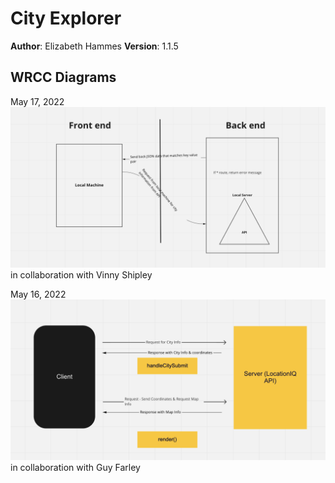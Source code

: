# City Explorer

**Author**: Elizabeth Hammes
**Version**: 1.1.5

## WRCC Diagrams

May 17, 2022
![](./img/051722.jpeg) in collaboration with Vinny Shipley

May 16, 2022
![](./img/051622.jpeg) in collaboration with Guy Farley
